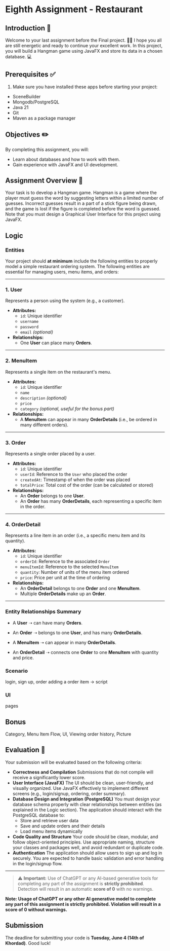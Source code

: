 # Eighth Assignment - Restaurant

## Introduction 👋
Welcome to your last assignment before the Final project. 🤠🤠  I hope you all are still energetic and ready to continue your excellent work. In this project, you will build a Hangman game using JavaFX and store its data in a chosen database. 💻

## Prerequisites ✅
1) Make sure you have installed these apps before starting your project:

- SceneBuilder
- Mongodb/PostgreSQL
- Java 21
- Git
- Maven as a package manager

## Objectives ✏️

By completing this assignment, you will:

- Learn about databases and how to work with them.
- Gain experience with JavaFX and UI development.


## Assignment Overview 🔎

Your task is to develop a Hangman game. Hangman is a game where the player must guess the word by suggesting letters within a limited number of guesses. Incorrect guesses result in a part of a stick figure being drawn, and the game is lost if the figure is completed before the word is guessed. Note that you must design a Graphical User Interface for this project using JavaFX.


## Logic

### Entities

Your project should **at minimum** include the following entities to properly model a simple restaurant ordering system. The following entities are essential for managing users, menu items, and orders:

------

### 1. **User**

Represents a person using the system (e.g., a customer).

- **Attributes:**
  - `id`: Unique identifier
  - `username`
  - `password`
  - `email` *(optional)*
- **Relationships:**
  - One **User** can place many **Orders**.

------

### 2. **MenuItem**

Represents a single item on the restaurant's menu.

- **Attributes:**
  - `id`: Unique identifier
  - `name`
  - `description` *(optional)*
  - `price`
  - `category` *(optional, useful for the bonus part)*
- **Relationships:**
  - A **MenuItem** can appear in many **OrderDetails** (i.e., be ordered in many different orders).

------

### 3. **Order**

Represents a single order placed by a user.

- **Attributes:**
  - `id`: Unique identifier
  - `userId`: Reference to the `User` who placed the order
  - `createdAt`: Timestamp of when the order was placed
  - `totalPrice`: Total cost of the order (can be calculated or stored)
- **Relationships:**
  - An **Order** belongs to one **User**.
  - An **Order** has many **OrderDetails**, each representing a specific item in the order.

------

### 4. **OrderDetail**

Represents a line item in an order (i.e., a specific menu item and its quantity).

- **Attributes:**
  - `id`: Unique identifier
  - `orderId`: Reference to the associated `Order`
  - `menuItemId`: Reference to the selected `MenuItem`
  - `quantity`: Number of units of the menu item ordered
  - `price`: Price per unit at the time of ordering
- **Relationships:**
  - An **OrderDetail** belongs to one **Order** and one **MenuItem**.
  - Multiple **OrderDetails** make up an **Order**.

------

### Entity Relationships Summary

- A **User** ➝ can have many **Orders**.

- An **Order** ➝ belongs to one **User**, and has many **OrderDetails**.

- A **MenuItem** ➝ can appear in many **OrderDetails**.

- An **OrderDetail** ➝ connects one **Order** to one **MenuItem** with quantity and price.

  

### Scenario

login, sign up, order
adding a order item -> script

### UI
pages

## Bonus

Category, Menu Item Flow, UI, Viewing order history, Picture

## Evaluation 📃

Your submission will be evaluated based on the following criteria:

- **Correctness and Compilation**
  Submissions that do not compile will receive a significantly lower score.
- **User Interface (JavaFX)**
   The UI should be clean, user-friendly, and visually organized. Use JavaFX effectively to implement different screens (e.g., login/signup, ordering, order summary).
- **Database Design and Integration (PostgreSQL)**
   You must design your database schema properly with clear relationships between entities (as explained in the Logic section). The application should interact with the PostgreSQL database to:
  - Store and retrieve user data
  - Save and update orders and their details
  - Load menu items dynamically
- **Code Quality and Structure**
   Your code should be clean, modular, and follow object-oriented principles. Use appropriate naming, structure your classes and packages well, and avoid redundant or duplicate code.
- **Authentication**
   The application should allow users to sign up and log in securely. You are expected to handle basic validation and error handling in the login/signup flow.

------

> ⚠️ **Important:** Use of ChatGPT or any AI-based generative tools for completing any part of the assignment is **strictly prohibited**. Detection will result in an automatic **score of 0** with no warnings.

**Note: Usage of ChatGPT or any other AI generative model to complete any part of this assignment is strictly prohibited. Violation will result in a score of 0 without warnings.**
## Submission

The deadline for submitting your code is **Tuesday, June 4 (14th of Khordad)**. Good luck! 

